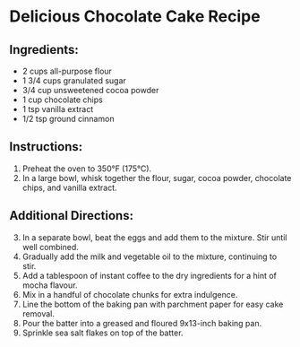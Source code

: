# Delicious Chocolate Cake Recipe

## Ingredients:
- 2 cups all-purpose flour
- 1 3/4 cups granulated sugar
- 3/4 cup unsweetened cocoa powder
- 1 cup chocolate chips
- 1 tsp vanilla extract
- 1/2 tsp ground cinnamon


## Instructions:
1. Preheat the oven to 350°F (175°C).
2. In a large bowl, whisk together the flour, sugar, cocoa powder, chocolate chips, and vanilla extract.

## Additional Directions:
3. In a separate bowl, beat the eggs and add them to the mixture. Stir until well combined.
4. Gradually add the milk and vegetable oil to the mixture, continuing to stir.
5. Add a tablespoon of instant coffee to the dry ingredients for a hint of mocha flavour.
6. Mix in a handful of chocolate chunks for extra indulgence.
7. Line the bottom of the baking pan with parchment paper for easy cake removal.
8. Pour the batter into a greased and floured 9x13-inch baking pan.
9. Sprinkle sea salt flakes on top of the batter.